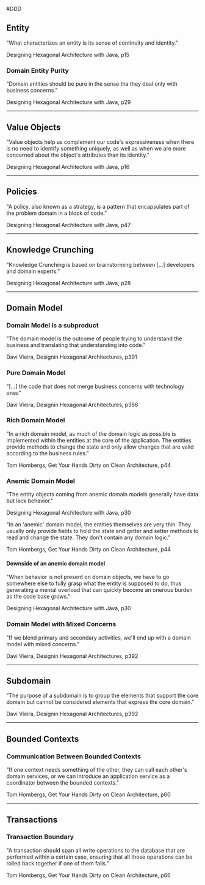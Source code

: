 #DDD 

## Entity

"What characterizes an entity is its sense of continuity and identity."

Designing Hexagonal Architecture with Java, p15

### Domain Entity Purity

"Domain entities should be pure in the sense tha they deal only with business concerns."

Designing Hexagonal Architecture with Java, p29

---

## Value Objects

"Value objects help us complement our code's expressiveness when there is no need to identify something uniquely, as well as when we are more concerned about the object's attributes than its identity."

Designing Hexagonal Architecture with Java, p16

---

## Policies

"A policy, also known as a strategy, is a pattern that encapsulates part of the problem domain in a block of code."

Designing Hexagonal Architecture with Java, p47

---

## Knowledge Crunching

"Knowledge Crunching is based on brainstorming between [...] developers and domain experts."

Designing Hexagonal Architecture with Java, p28

---

## Domain Model

### Domain Model is a subproduct

"The domain model is the outcome of people trying to understand the business and translating that understanding into code."

Davi Vieira, Designin Hexagonal Architectures, p391

### Pure Domain Model

"[...] the code that does not merge business concerns with technology ones"

Davi Vieira, Designin Hexagonal Architectures, p386

### Rich Domain Model

"In a rich domain model, as much of the domain logic as possible is implemented within the entities at the core of the application. The entities provide methods to change the state and only allow changes that are valid according to the business rules."

Tom Hombergs, Get Your Hands Dirty on Clean Architecture, p44

### Anemic Domain Model

"The entity objects coming from anemic domain models generally have data but lack behavior."

Designing Hexagonal Architecture with Java, p30

"In an 'anemic' domain model, the entities themselves are very thin. They usually only provide fields to hold the state and getter and setter methods to read and change the state. They don't contain any domain logic."

Tom Hombergs, Get Your Hands Dirty on Clean Architecture, p44

#### Downside of an anemic domain model

"When behavior is not present on domain objects, we have to go somewhere else to fully grasp what the entity is supposed to do, thus generating a mental overload that can quickly become an onerous burden as the code base grows."

Designing Hexagonal Architecture with Java, p30

### Domain Model with Mixed Concerns

"If we blend primary and secondary activities, we'll end up with a domain model with mixed concerns."

Davi Vieira, Designin Hexagonal Architectures, p392

---

## Subdomain

"The purpose of a subdomain is to group the elements that support the core domain but cannot be considered elements that express the core domain."

Davi Vieira, Designin Hexagonal Architectures, p392

---

## Bounded Contexts

### Communication Between Bounded Contexts

"If one context needs something of the other, they can call each other's domain services, or we can introduce an application service as a coordinator between the bounded contexts."

Tom Hombergs, Get Your Hands Dirty on Clean Architecture, p60

---

## Transactions

### Transaction Boundary

"A transaction should span all write operations to the database that are performed within a certain case, ensuring that all those operations can be rolled back together if one of them fails."

Tom Hombergs, Get Your Hands Dirty on Clean Architecture, p66